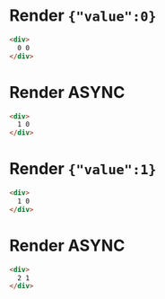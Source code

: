 # Render `{"value":0}`

```html
<div>
  0 0
</div>
```


# Render ASYNC
```html
<div>
  1 0
</div>
```


# Render `{"value":1}`

```html
<div>
  1 0
</div>
```


# Render ASYNC
```html
<div>
  2 1
</div>
```
